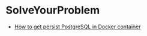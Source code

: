 # SolveYourProblem

* [How to get persist PostgreSQL in Docker container](https://medium.com/codex/how-to-persist-and-backup-data-of-a-postgresql-docker-container-9fe269ff4334)
